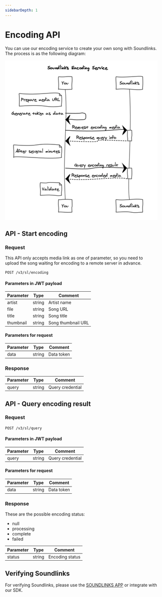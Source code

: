 ```yaml
---
sidebarDepth: 1
---
```


# Encoding API

You can use our encoding service to create your own song with Soundlinks. The process is as the following diagram:

![Soundlinks Encoding Service Diagram](./sequence.png)

## API - Start encoding

### Request

This API only accepts media link as one of parameter, so you need to upload the song waiting for encoding to a remote server in advance.

```
POST /v3/sl/encoding
```

#### Parameters in JWT payload

| Parameter | Type | Comment |
| ----- | ---- | ---- |
| artist | string | Artist name |
| file | string | Song URL |
| title | string | Song title |
| thumbnail | string | Song thumbnail URL |

#### Parameters for request

| Parameter | Type | Comment |
| ----- | ---- | ---- |
| data | string | Data token |

### Response

| Parameter | Type | Comment |
| ----- | ---- | ---- |
| query | string | Query credential |

## API - Query encoding result

### Request

```
POST /v3/sl/query
```

#### Parameters in JWT payload

| Parameter | Type | Comment |
| ----- | ---- | ---- |
| query | string | Query credential |

#### Parameters for request

| Parameter | Type | Comment |
| ----- | ---- | ---- |
| data | string | Data token |

### Response

These are the possible encoding status:

- null
- processing
- complete
- failed

| Parameter | Type | Comment |
| ----- | ---- | ---- |
| status | string | Encoding status |

## Verifying Soundlinks

For verifying Soundlinks, please use the [SOUNDLINKS APP](https://soundlinks.net/apps) or integrate with our SDK.
